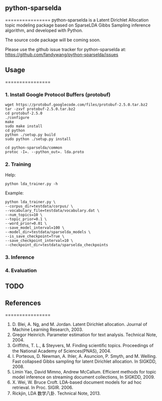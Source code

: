 ## python-sparselda
================
python-sparselda is a Latent Dirichlet Allocation topic modeling package based on SparseLDA Gibbs Sampling inference algorithm, and developed with Python.

The source code package will be coming soon.


Please use the github issue tracker for python-sparselda at:
https://github.com/fandywang/python-sparselda/issues

## Usage
================
### 1. Install Google Protocol Buffers (protobuf)
    wget https://protobuf.googlecode.com/files/protobuf-2.5.0.tar.bz2
    tar -zxvf protobuf-2.5.0.tar.bz2
    cd protobuf-2.5.0
    ./configure
    make
    sudo make install
    cd python
    python ./setup.py build
    sudo python ./setup.py install
    
    cd python-sparselda/common
    protoc -I=. --python_out=. lda.proto

### 2. Training
Help:

    python lda_trainer.py -h
    
Example:

    python lda_trainer.py \
    --corpus_dir=testdata/corpus/ \
    --vocabulary_file=testdata/vocabulary.dat \
    --num_topics=10 \
    --topic_prior=0.1 \
    --word_prior=0.01 \
    --save_model_interval=100 \
    --model_dir=testdata/sparselda_models \
    --is_save_checkpoint=True \
    --save_checkpoint_interval=10 \
    --checkpoint_dir=testdata/sparselda_checkpoints
    
### 3. Inference
### 4. Evaluation

## TODO

## References
================
1. D. Blei, A. Ng, and M. Jordan. Latent Dirichlet allocation. Journal of Machine Learning Research, 2003.
2. Gregor Heinrich. Parameter estimation for text analysis. Technical Note, 2004.
3. Griﬃths, T. L., & Steyvers, M. Finding scientiﬁc topics. Proceedings of the National Academy of Sciences(PNAS), 2004.
4. I. Porteous, D. Newman, A. Ihler, A. Asuncion, P. Smyth, and M. Welling. Fast collapsed Gibbs sampling for latent Dirichlet allocation. In SIGKDD, 2008.
5. Limin Yao, David Mimno, Andrew McCallum. Efficient methods for topic model inference on streaming document collections, In SIGKDD, 2009.
7. X. Wei, W. Bruce Croft. LDA-based document models for ad hoc retrieval. In Proc. SIGIR. 2006.
8. Rickjin, LDA 数学八卦. Technical Note, 2013.
